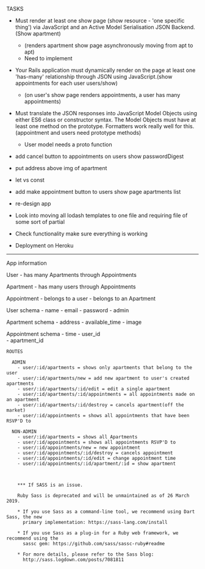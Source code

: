 
TASKS   

- Must render at least one show page (show resource - 'one specific thing') via JavaScript and an Active Model Serialisation JSON Backend.(Show apartment)
    - (renders apartment show page asynchronously moving from apt to apt)
    - Need to implement

- Your Rails application must dynamically render on the page at least one 'has-many' relationship through JSON using JavaScript.(show appointments for each user users/show)
    - (on user's show page renders appointments, a user has many appointments)

- Must translate the JSON responses into JavaScript Model Objects using either ES6 class or constructor syntax. The Model Objects must have at least one method on the prototype. Formatters work really well for this.(appointment and users need prototype methods)
    - User model needs a proto function

- add cancel button to appointments on users show passwordDigest

- put address above img of apartment

-  let vs const

- add make appointment button to users show page apartments list

- re-design app

- Look into moving all lodash templates to one file and requiring file of some sort of partial

- Check functionality make sure everything is working

- Deployment on Heroku


----------------------------------------------------------------

App information

User
    - has many Apartments through Appointments

Apartment
    - has many users through Appointments

Appointment
    - belongs to a user
    - belongs to an Apartment    

User schema
    - name
    - email
    - password
    - admin

Apartment schema
    - address
    - available_time
    - image

Appointment schema
    - time
    - user_id   
    - apartment_id



    ROUTES

      ADMIN
        - user/:id/apartments = shows only apartments that belong to the user
        - user/:id/apartments/new = add new apartment to user's created apartments
        - user/:id/apartments/:id/edit = edit a single apartment
        - user/:id/apartments/:id/appointments = all appointments made on an apartment
        - user/:id/apartments/:id/destroy = cancels apartment(off the market)
        - user/:id/appointments = shows all appointments that have been RSVP'D to

      NON-ADMIN
        - user/:id/apartments = shows all Apartments
        - user/:id/appointments = shows all appointments RSVP'D to
        - user/:id/appointments/new = new appointment
        - user/:id/appointments/:id/destroy = cancels appointment
        - user/:id/appointments/:id/edit = change appointment time
        - user/:id/appointments/:id/apartment/:id = show apartment



        *** If SASS is an issue.

        Ruby Sass is deprecated and will be unmaintained as of 26 March 2019.

        * If you use Sass as a command-line tool, we recommend using Dart Sass, the new
          primary implementation: https://sass-lang.com/install

        * If you use Sass as a plug-in for a Ruby web framework, we recommend using the
          sassc gem: https://github.com/sass/sassc-ruby#readme

        * For more details, please refer to the Sass blog:
          http://sass.logdown.com/posts/7081811
